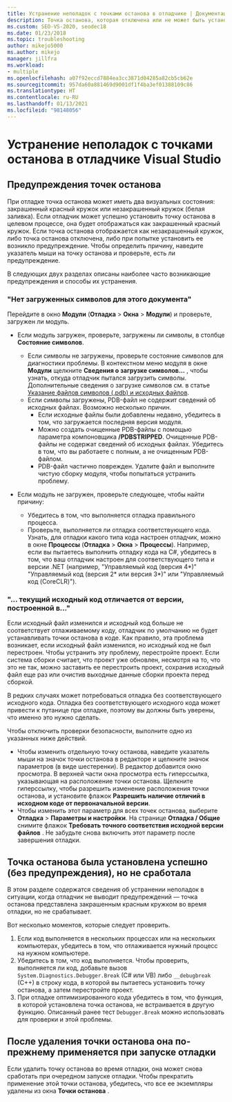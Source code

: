 ```yaml
---
title: Устранение неполадок с точками останова в отладчике | Документация Майкрософт
description: Точка останова, которая отключена или не может быть установлена, отображается незакрашенным кружком. В этом разделе приводятся сведения о проблемах, которые могут возникнуть при установке точек останова.
ms.custom: SEO-VS-2020, seodec18
ms.date: 01/23/2018
ms.topic: troubleshooting
author: mikejo5000
ms.author: mikejo
manager: jillfra
ms.workload:
- multiple
ms.openlocfilehash: a07f92eccd7884ea3cc3871d04285a82cb5cb62e
ms.sourcegitcommit: 957da60a881469d9001df1f4ba3ef01388109c86
ms.translationtype: HT
ms.contentlocale: ru-RU
ms.lasthandoff: 01/13/2021
ms.locfileid: "98148056"
---
```

# <a name="troubleshoot-breakpoints-in-the-visual-studio-debugger"></a>Устранение неполадок с точками останова в отладчике Visual Studio

## <a name="breakpoint-warnings"></a>Предупреждения точек останова

При отладке точка останова может иметь два визуальных состояния: закрашенный красный кружок или незакрашенный кружок (белая заливка). Если отладчик может успешно установить точку останова в целевом процессе, она будет отображаться как закрашенный красный кружок. Если точка останова отображается как незакрашенный кружок, либо точка останова отключена, либо при попытке установить ее возникло предупреждение. Чтобы определить причину, наведите указатель мыши на точку останова и проверьте, есть ли предупреждение.

В следующих двух разделах описаны наиболее часто возникающие предупреждения и способы их устранения.

### <a name="no-symbols-have-been-loaded-for-this-document"></a>"Нет загруженных символов для этого документа"

Перейдите в окно **Модули** (**Отладка** > **Окна** > **Модули**) и проверьте, загружен ли модуль.
* Если модуль загружен, проверьте, загружены ли символы, в столбце **Состояние символов**.
  * Если символы не загружены, проверьте состояние символов для диагностики проблемы. В контекстном меню модуля в окне **Модули** щелкните **Сведения о загрузке символов...** , чтобы узнать, откуда отладчик пытался загрузить символы. Дополнительные сведения о загрузке символов см. в статье [Указание файлов символов (.pdb) и исходных файлов](../debugger/specify-symbol-dot-pdb-and-source-files-in-the-visual-studio-debugger.md).
  * Если символы загружены, PDB-файл не содержит сведений об исходных файлах. Возможно несколько причин.
    * Если исходные файлы были добавлены недавно, убедитесь в том, что загружается последняя версия модуля.
    * Можно создать очищенные PDB-файлы с помощью параметра компоновщика **/PDBSTRIPPED**. Очищенные PDB-файлы не содержат сведений об исходных файлах. Убедитесь в том, что вы работаете с полным, а не очищенным PDB-файлом.
    * PDB-файл частично поврежден. Удалите файл и выполните чистую сборку модуля, чтобы попытаться устранить проблему.

* Если модуль не загружен, проверьте следующее, чтобы найти причину:
  * Убедитесь в том, что выполняется отладка правильного процесса.
  * Проверьте, выполняется ли отладка соответствующего кода. Узнать, для отладки какого типа кода настроен отладчик, можно в окне **Процессы** (**Отладка** > **Окна** > **Процессы**). Например, если вы пытаетесь выполнить отладку кода на C#, убедитесь в том, что ваш отладчик настроен для соответствующего типа и версии .NET (например, "Управляемый код (версия 4\*)" "Управляемый код (версия 2\* или версия 3\*)" или "Управляемый код (CoreCLR)").

### <a name="-the-current-source-code-is-different-from-the-version-built-into"></a>"… текущий исходный код отличается от версии, построенной в..."

Если исходный файл изменился и исходный код больше не соответствует отлаживаемому коду, отладчик по умолчанию не будет устанавливать точки останова в коде. Как правило, эта проблема возникает, если исходный файл изменился, но исходный код не был перестроен. Чтобы устранить эту проблему, перестройте проект. Если система сборки считает, что проект уже обновлен, несмотря на то, что это не так, можно заставить ее перестроить проект, сохранив исходный файл еще раз или очистив выходные данные сборки проекта перед сборкой.

В редких случаях может потребоваться отладка без соответствующего исходного кода. Отладка без соответствующего исходного кода может привести к путанице при отладке, поэтому вы должны быть уверены, что именно это нужно сделать.

Чтобы отключить проверки безопасности, выполните одно из указанных ниже действий.
* Чтобы изменить отдельную точку останова, наведите указатель мыши на значок точки останова в редакторе и щелкните значок параметров (в виде шестеренки). В редактор добавится окно просмотра. В верхней части окна просмотра есть гиперссылка, указывающая на расположение точки останова. Щелкните гиперссылку, чтобы разрешить изменение расположения точки останова, и установите флажок **Разрешить наличие отличий в исходном коде от первоначальной версии**.
* Чтобы изменить этот параметр для всех точек останова, выберите **Отладка** > **Параметры и настройки**. На странице **Отладка / Общие** снимите флажок **Требовать точного соответствия исходной версии файлов** . Не забудьте снова включить этот параметр после завершения отладки.

## <a name="the-breakpoint-was-successfully-set-no-warning-but-didnt-hit"></a>Точка останова была установлена успешно (без предупреждения), но не сработала

В этом разделе содержатся сведения об устранении неполадок в ситуации, когда отладчик не выводит предупреждений — точка останова представлена закрашенным красным кружком во время отладки, но не срабатывает.

Вот несколько моментов, которые следует проверить.
1. Если код выполняется в нескольких процессах или на нескольких компьютерах, убедитесь в том, что отлаживается нужный процесс на нужном компьютере.
2. Убедитесь в том, что код выполняется. Чтобы проверить, выполняется ли код, добавьте вызов `System.Diagnostics.Debugger.Break` (C# или VB) либо `__debugbreak` (C++) в строку кода, в которой вы пытаетесь установить точку останова, а затем перестройте проект.
3. При отладке оптимизированного кода убедитесь в том, что функция, в которой установлена точка останова, не встраивается в другую функцию. Описанный ранее тест `Debugger.Break` можно использовать для проверки и этой проблемы.

## <a name="i-deleted-a-breakpoint-but-i-continue-to-hit-it-when-i-start-debugging-again"></a>После удаления точки останова она по-прежнему применяется при запуске отладки

Если удалить точку останова во время отладки, она может снова сработать при очередном запуске отладки. Чтобы прекратить применение этой точки останова, убедитесь, что все ее экземпляры удалены из окна **Точки останова** .
